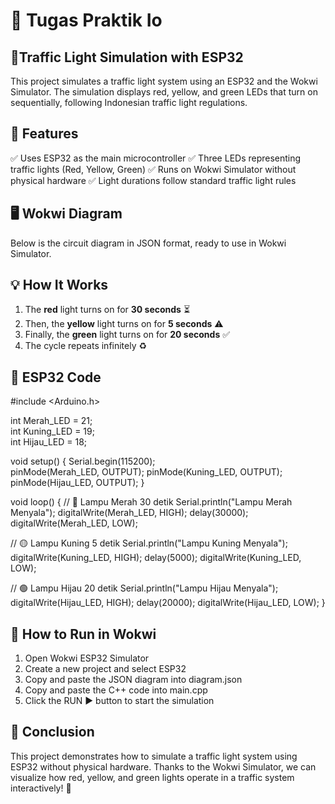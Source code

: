 # 📌 Tugas Praktik Io

## 🚦Traffic Light Simulation with ESP32

This project simulates a traffic light system using an ESP32 and the Wokwi Simulator. The simulation displays red, yellow, and green LEDs that turn on sequentially, following Indonesian traffic light regulations.


## 🔧 Features  
✅ Uses ESP32 as the main microcontroller
✅ Three LEDs representing traffic lights (Red, Yellow, Green)
✅ Runs on Wokwi Simulator without physical hardware
✅ Light durations follow standard traffic light rules

## 🖥️ Wokwi Diagram
Below is the circuit diagram in JSON format, ready to use in Wokwi Simulator. 

## 💡 How It Works  
1. The **red** light turns on for **30 seconds** ⏳  
2. Then, the **yellow** light turns on for **5 seconds** ⚠️  
3. Finally, the **green** light turns on for **20 seconds** ✅  
4. The cycle repeats infinitely ♻️

## 📜 ESP32 Code 
#include <Arduino.h>

int Merah_LED = 21;  
int Kuning_LED = 19;  
int Hijau_LED = 18;  

void setup() {
  Serial.begin(115200);   
  pinMode(Merah_LED, OUTPUT);
  pinMode(Kuning_LED, OUTPUT);
  pinMode(Hijau_LED, OUTPUT);
}

void loop() {
  // 🔴 Lampu Merah 30 detik
  Serial.println("Lampu Merah Menyala");
  digitalWrite(Merah_LED, HIGH);
  delay(30000);
  digitalWrite(Merah_LED, LOW);

  // 🟡 Lampu Kuning 5 detik
  Serial.println("Lampu Kuning Menyala");
  digitalWrite(Kuning_LED, HIGH);
  delay(5000);
  digitalWrite(Kuning_LED, LOW);

  // 🟢 Lampu Hijau 20 detik
  Serial.println("Lampu Hijau Menyala");
  digitalWrite(Hijau_LED, HIGH);
  delay(20000);
  digitalWrite(Hijau_LED, LOW);
}

## 🚀 How to Run in Wokwi
1. Open Wokwi ESP32 Simulator
2. Create a new project and select ESP32
3. Copy and paste the JSON diagram into diagram.json
4. Copy and paste the C++ code into main.cpp
5. Click the RUN ▶️ button to start the simulation 

## 📌 Conclusion

This project demonstrates how to simulate a traffic light system using ESP32 without physical hardware. Thanks to the Wokwi Simulator, we can visualize how red, yellow, and green lights operate in a traffic system interactively! 🚦
